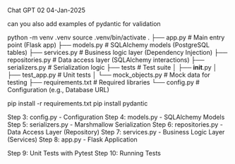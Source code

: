 Chat GPT 02
04-Jan-2025

can you also add examples of pydantic for validation   

python -m venv .venv
source .venv/bin/activate
.
├── app.py              # Main entry point (Flask app)
├── models.py           # SQLAlchemy models (PostgreSQL tables)
├── services.py         # Business logic layer (Dependency Injection)
├── repositories.py     # Data access layer (SQLAlchemy interactions)
├── serializers.py      # Serialization logic
├── tests               # Test suite
│   ├── __init__.py
│   ├── test_app.py     # Unit tests
│   └── mock_objects.py # Mock data for testing
├── requirements.txt    # Required libraries
└── config.py           # Configuration (e.g., Database URL)



pip install -r requirements.txt
pip install pydantic


Step 3: config.py - Configuration
Step 4: models.py - SQLAlchemy Models
Step 5: serializers.py - Marshmallow Serialization
Step 6: repositories.py - Data Access Layer (Repository)
Step 7: services.py - Business Logic Layer (Services)
Step 8: app.py - Flask Application

Step 9: Unit Tests with Pytest
Step 10: Running Tests